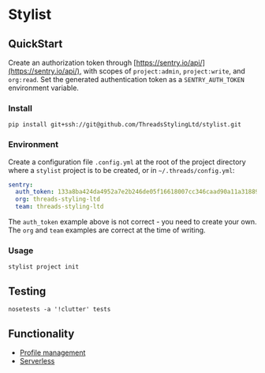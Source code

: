 # Stylist

## QuickStart

Create an authorization token through
[https://sentry.io/api/](https://sentry.io/api/), with scopes of
`project:admin`, `project:write`, and `org:read`. Set the generated
authentication token as a `SENTRY_AUTH_TOKEN` environment variable.

### Install
```
pip install git+ssh://git@github.com/ThreadsStylingLtd/stylist.git
```

### Environment
Create a configuration file `.config.yml` at the root of the project
directory where a `stylist` project is to be created, or in `~/.threads/config.yml`:
```yaml
sentry:
  auth_token: 133a8ba424da4952a7e2b246de05f16618007cc346caad90a11a31889ee14c1
  org: threads-styling-ltd
  team: threads-styling-ltd
```
The `auth_token` example above is not correct - you need to create your own.
The `org` and `team` examples are correct at the time of writing.

### Usage
```
stylist project init
```

## Testing
```
nosetests -a '!clutter' tests
```

## Functionality

* [Profile management](docs/profiles.md)
* [Serverless](docs/serverless.md)
